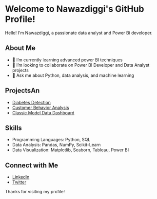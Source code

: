 # Welcome to Nawazdiggi's GitHub Profile!

Hello! I'm Nawazdiggi, a passionate data analyst and Power Bi developer.

## About Me
- 🌱 I’m currently learning advanced power BI techniques
- 👯 I’m looking to collaborate on Power BI  Developer and Data Analyst projects
- 💬 Ask me about Python, data analysis, and machine learning

## ProjectsAn
- [Diabetes Detection](https://github.com/your-repo-link)
- [Customer Behavior Analysis](https://github.com/your-repo-link)
- [Classic Model Data Dashboard](https://github.com/your-repo-link)

## Skills
- Programming Languages: Python, SQL
- Data Analysis: Pandas, NumPy, Scikit-Learn
- Data Visualization: Matplotlib, Seaborn, Tableau, Power BI

## Connect with Me
- [LinkedIn](https://www.linkedin.com/in/your-linkedin)
- [Twitter](https://twitter.com/your-twitter)

Thanks for visiting my profile!


<!---
Nawazdiggi/Nawazdiggi is a ✨ special ✨ repository because its `README.md` (this file) appears on your GitHub profile.
You can click the Preview link to take a look at your changes.
--->

